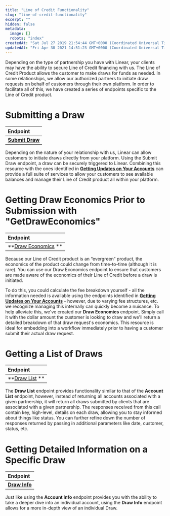 ```yaml
---
title: "Line of Credit Functionality"
slug: "line-of-credit-functionality"
excerpt: ""
hidden: false
metadata: 
  image: []
  robots: "index"
createdAt: "Sat Jul 27 2019 21:54:44 GMT+0000 (Coordinated Universal Time)"
updatedAt: "Fri Apr 30 2021 14:51:23 GMT+0000 (Coordinated Universal Time)"
---
```

Depending on the type of partnership you have with Linear, your clients may have the ability to secure Line of Credit financing with us.  The Line of Credit Product allows the customer to make draws for funds as needed.  In some relationships, we allow our authorized partners to initiate draw requests on behalf of customers through their own platform. In order to facilitate all of this, we have created a series of endpoints specific to the Line of Credit product.

# Submitting a Draw

| Endpoint                                  |
| :---------------------------------------- |
| **[Submit Draw](ref:ideaapi_submitdraw)** |

Depending on the nature of your relationship with us, Linear can allow customers to initiate draws directly from your platform. Using the Submit Draw endpoint, a draw can be securely triggered to Linear. Combining this resource with the ones identified in **[Getting Updates on Your Accounts](doc:getting-updates-on-your-submissions-booked-accounts)** can provide a full suite of services to allow your customers to see available balances and manage their Line of Credit product all within your platform.

# Getting Draw Economics Prior to Submission with "GetDrawEconomics"

| Endpoint                                            |
| :-------------------------------------------------- |
| **[Draw Economics](ref:ideaapi_getdraweconomics) ** |

Because our Line of Credit product is an “evergreen” product, the economics of the product could change from time-to-time (although it is rare).  You can use our Draw Economics endpoint to ensure that customers are made aware of the economics of their Line of Credit before a draw is initiated.

To do this, you could calculate the fee breakdown yourself - all the information needed is available using the endpoints identified in **[Getting Updates on Your Accounts](doc:getting-updates-on-your-submissions-booked-accounts)** - however, due to varying fee structures, etc. we recognize managing this internally can quickly become a nuisance.  To help alleviate this, we've created our **Draw Economics** endpoint.  Simply call it with the dollar amount the customer is looking to draw and we'll return a detailed breakdown of that draw request's economics.  This resource is ideal for embedding into a workflow immediately prior to having a customer submit their actual draw request.

# Getting a List of Draws

| Endpoint                                  |
| :---------------------------------------- |
| **[Draw List](ref:ideaapi_getdrawlist) ** |

The **Draw List** endpoint provides functionality similar to that of the **Account List** endpoint, however, instead of returning all accounts associated with a given partnership, it will return all draws submitted by clients that are associated with a given partnership.  The responses received from this call contain key, high-level, details on each draw, allowing you to stay informed about things like status.  You can further refine down the number of responses returned by passing in additional parameters like date, customer, status, etc.

# Getting Detailed Information on a Specific Draw

| Endpoint                                 |
| :--------------------------------------- |
| **[Draw Info](ref:ideaapi_getdrawinfo)** |

Just like using the **Account Info** endpoint provides you with the ability to take a deeper dive into an individual account, using the **Draw Info** endpoint allows for a more in-depth view of an individual Draw.
